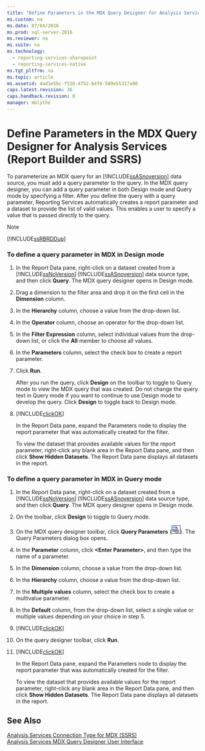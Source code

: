 ```yaml
---
title: "Define Parameters in the MDX Query Designer for Analysis Services (Report Builder and SSRS)"
ms.custom: na
ms.date: 07/04/2016
ms.prod: sql-server-2016
ms.reviewer: na
ms.suite: na
ms.technology: 
  - reporting-services-sharepoint
  - reporting-services-native
ms.tgt_pltfrm: na
ms.topic: article
ms.assetid: 4ad1e5bc-f510-4752-b4f6-589e55317a90
caps.latest.revision: 36
caps.handback.revision: 0
manager: mblythe
---
```

# Define Parameters in the MDX Query Designer for Analysis Services (Report Builder and SSRS)
To parameterize an MDX query for an [!INCLUDE[ssASnoversion](../../Topics/TopicNameContainA/tokens/ssASnoversion_md.md)] data source, you must add a query parameter to the query. In the MDX query designer, you can add a query parameter in both Design mode and Query mode by specifying a filter. After you define the query with a query parameter, Reporting Services automatically creates a report parameter and a dataset to provide the list of valid values. This enables a user to specify a value that is passed directly to the query.  
  
> [!NOTE]  
>  [!INCLUDE[ssRBRDDup](../../Topics/TopicNameContainA/tokens/ssRBRDDup_md.md)]  
  
### To define a query parameter in MDX in Design mode  
  
1.  In the Report Data pane, right-click on a dataset created from a [!INCLUDE[ssNoVersion](../../Topics/TopicNameContainA/tokens/ssNoVersion_md.md)] [!INCLUDE[ssASnoversion](../../Topics/TopicNameContainA/tokens/ssASnoversion_md.md)] data source type, and then click **Query**. The MDX query designer opens in Design mode.  
  
2.  Drag a dimension to the filter area and drop it on the first cell in the **Dimension** column.  
  
3.  In the **Hierarchy** column, choose a value from the drop-down list.  
  
4.  In the **Operator** column, choose an operator for the drop-down list.  
  
5.  In the **Filter Expression** column, select individual values from the drop-down list, or click the **All** member to choose all values.  
  
6.  In the **Parameters** column, select the check box to create a report parameter.  
  
7.  Click **Run**.  
  
     After you run the query, click **Design** on the toolbar to toggle to Query mode to view the MDX query that was created. Do not change the query text in Query mode if you want to continue to use Design mode to develop the query. Click **Design** to toggle back to Design mode.  
  
8.  [!INCLUDE[clickOK](../../Topics/TopicNameContainA/tokens/clickOK_md.md)]  
  
     In the Report Data pane, expand the Parameters node to display the report parameter that was automatically created for the filter.  
  
     To view the dataset that provides available values for the report parameter, right-click any blank area in the Report Data pane, and then click **Show Hidden Datasets**. The Report Data pane displays all datasets in the report.  
  
### To define a query parameter in MDX in Query mode  
  
1.  In the Report Data pane, right-click on a dataset created from a [!INCLUDE[ssNoVersion](../../Topics/TopicNameContainA/tokens/ssNoVersion_md.md)] [!INCLUDE[ssASnoversion](../../Topics/TopicNameContainA/tokens/ssASnoversion_md.md)] data source type, and then click **Query**. The MDX query designer opens in Design mode.  
  
2.  On the toolbar, click **Design** to toggle to Query mode.  
  
3.  On the MDX query designer toolbar, click **Query Parameters** (![Icon for the Query Parameters dialog box](../../Topics/TopicNameNotContainA/images/IconQueryParameter.gif "IconQueryParameter")). The Query Parameters dialog box opens.  
  
4.  In the **Parameter** column, click **<Enter Parameter\>**, and then type the name of a parameter.  
  
5.  In the **Dimension** column, choose a value from the drop-down list.  
  
6.  In the **Hierarchy** column, choose a value from the drop-down list.  
  
7.  In the **Multiple values** column, select the check box to create a multivalue parameter.  
  
8.  In the **Default** column, from the drop-down list, select a single value or multiple values depending on your choice in step 5.  
  
9. [!INCLUDE[clickOK](../../Topics/TopicNameContainA/tokens/clickOK_md.md)]  
  
10. On the query designer toolbar, click **Run**.  
  
11. [!INCLUDE[clickOK](../../Topics/TopicNameContainA/tokens/clickOK_md.md)]  
  
     In the Report Data pane, expand the Parameters node to display the report parameter that was automatically created for the filter.  
  
     To view the dataset that provides available values for the report parameter, right-click any blank area in the Report Data pane, and then click **Show Hidden Datasets**. The Report Data pane displays all datasets in the report.  
  
## See Also  
 [Analysis Services Connection Type for MDX (SSRS)](../../Topics/TopicNameNotContainA/Analysis-Services-Connection-Type-for-MDX--SSRS-.md)   
 [Analysis Services MDX Query Designer User Interface](../../Topics/TopicNameNotContainA/Analysis-Services-MDX-Query-Designer-User-Interface.md)